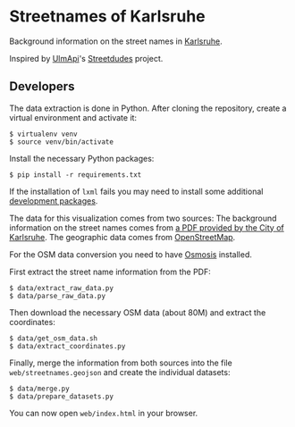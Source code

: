 Streetnames of Karlsruhe
========================
Background information on the street names in [Karlsruhe](https://en.wikipedia.org/wiki/Karlsruhe).

Inspired by [UlmApi](http://www.ulmapi.de)'s [Streetdudes](http://www.ulmapi.de/streetdudes/) project.


Developers
----------
The data extraction is done in Python. After cloning the repository, create a virtual environment
and activate it:

    $ virtualenv venv
    $ source venv/bin/activate

Install the necessary Python packages:

    $ pip install -r requirements.txt

If the installation of `lxml` fails you may need to install some additional
[development packages](https://stackoverflow.com/q/13019942/857390).

The data for this visualization comes from two sources: The background information on the street
names comes from
[a PDF provided by the City of Karlsruhe](http://www.karlsruhe.de/b3/bauen/tiefbau/strassenverkehr/strassennamenbuch.de).
The geographic data comes from [OpenStreetMap](http://www.openstreetmap.org).

For the OSM data conversion you need to have [Osmosis](http://wiki.openstreetmap.org/wiki/Osmosis) installed.

First extract the street name information from the PDF:

    $ data/extract_raw_data.py
    $ data/parse_raw_data.py

Then download the necessary OSM data (about 80M) and extract the coordinates:

    $ data/get_osm_data.sh
    $ data/extract_coordinates.py

Finally, merge the information from both sources into the file `web/streetnames.geojson` and create the
individual datasets:

    $ data/merge.py
    $ data/prepare_datasets.py

You can now open `web/index.html` in your browser.

